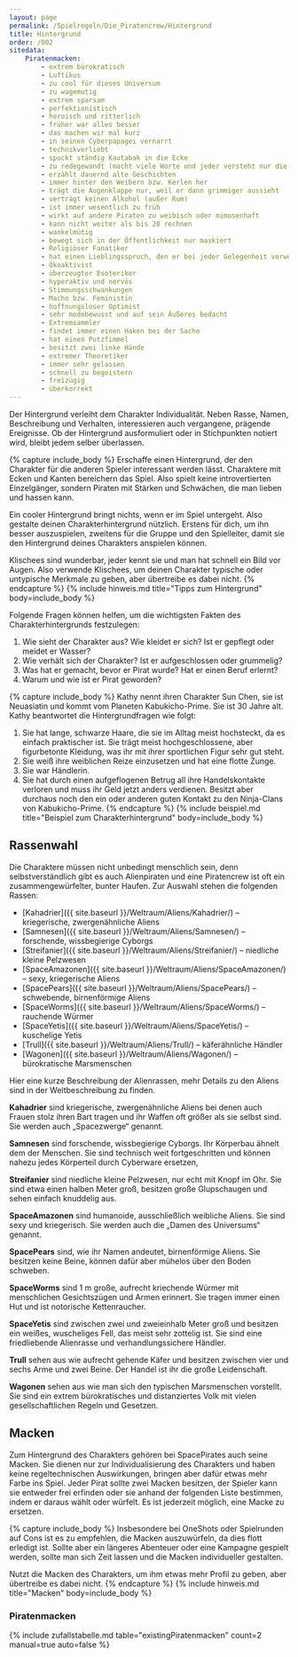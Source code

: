 ```yaml
---
layout: page
permalink: /Spielregeln/Die_Piratencrew/Hintergrund
title: Hintergrund
order: /002
sitedata:
    Piratenmacken:
        - extrem bürokratisch
        - Luftikus
        - zu cool für dieses Universum
        - zu wagemutig
        - extrem sparsam
        - perfektionistisch
        - heroisch und ritterlich
        - früher war alles besser
        - das machen wir mal kurz
        - in seinen Cyberpapagei vernarrt
        - technikverliebt
        - spuckt ständig Kautabak in die Ecke
        - zu redegewandt (macht viele Worte und jeder versteht nur die Hälfte)
        - erzählt dauernd alte Geschichten
        - immer hinter den Weibern bzw. Kerlen her
        - trägt die Augenklappe nur, weil er dann grimmiger aussieht
        - verträgt keinen Alkohol (außer Rum)
        - ist immer wesentlich zu früh
        - wirkt auf andere Piraten zu weibisch oder mimosenhaft
        - kann nicht weiter als bis 20 rechnen
        - wankelmütig
        - bewegt sich in der Öffentlichkeit nur maskiert
        - Religiöser Fanatiker
        - hat einen Lieblingsspruch, den er bei jeder Gelegenheit verwendet
        - Ökoaktivist
        - überzeugter Esoteriker
        - hyperaktiv und nervös
        - Stimmungsschwankungen
        - Macho bzw. Feministin
        - hoffnungsloser Optimist
        - sehr modebewusst und auf sein Äußeres bedacht
        - Extremsammler
        - findet immer einen Haken bei der Sache
        - hat einen Putzfimmel
        - besitzt zwei linke Hände
        - extremer Theoretiker
        - immer sehr gelassen
        - schnell zu begeistern
        - freizügig
        - überkorrekt
---
```


Der Hintergrund verleiht dem Charakter Individualität. Neben Rasse, Namen, Beschreibung und Verhalten, interessieren auch vergangene, prägende Ereignisse. Ob der Hintergrund ausformuliert oder in Stichpunkten notiert wird, bleibt jedem selber überlassen.

{% capture include_body %}
Erschaffe einen Hintergrund, der den Charakter für die anderen Spieler interessant werden lässt. Charaktere mit Ecken und Kanten bereichern das Spiel. Also spielt keine introvertierten Einzelgänger, sondern Piraten mit Stärken und Schwächen, die man lieben und hassen kann.

Ein cooler Hintergrund bringt nichts, wenn er im Spiel untergeht. Also gestalte deinen Charakterhintergrund nützlich. Erstens für dich, um ihn besser auszuspielen, zweitens für die Gruppe und den Spielleiter, damit sie den Hintergrund deines Charakters anspielen können.

Klischees sind wunderbar, jeder kennt sie und man hat schnell ein Bild vor Augen. Also verwende Klischees, um deinen Charakter typische oder untypische Merkmale zu geben, aber übertreibe es dabei nicht.
{% endcapture %}
{% include hinweis.md title="Tipps zum Hintergrund" body=include_body %}

Folgende Fragen können helfen, um die wichtigsten Fakten des Charakterhintergrunds festzulegen:

1. Wie sieht der Charakter aus? Wie kleidet er sich? Ist er gepflegt oder meidet er Wasser?
2. Wie verhält sich der Charakter? Ist er aufgeschlossen oder grummelig?
3. Was hat er gemacht, bevor er Pirat wurde? Hat er einen Beruf erlernt?
4. Warum und wie ist er Pirat geworden?

{% capture include_body %}
Kathy nennt ihren Charakter Sun Chen, sie ist Neuasiatin und kommt vom Planeten Kabukicho-Prime. Sie ist 30 Jahre alt. Kathy beantwortet die Hintergrundfragen wie folgt:

1. Sie hat lange, schwarze Haare, die sie im Alltag meist hochsteckt, da es einfach praktischer ist. Sie trägt meist hochgeschlossene, aber figurbetonte Kleidung, was ihr mit ihrer sportlichen Figur sehr gut steht.
2. Sie weiß ihre weiblichen Reize einzusetzen und hat eine flotte Zunge.
3. Sie war Händlerin.
4. Sie hat durch einen aufgeflogenen Betrug all ihre Handelskontakte verloren und muss ihr Geld jetzt anders verdienen. Besitzt aber durchaus noch den ein oder anderen guten Kontakt zu den Ninja-Clans von Kabukicho-Prime.
{% endcapture %}
{% include beispiel.md title="Beispiel zum Charakterhintergrund" body=include_body %}

## Rassenwahl

Die Charaktere müssen nicht unbedingt menschlich sein, denn selbstverständlich gibt es auch Alienpiraten und eine Piratencrew ist oft ein zusammengewürfelter, bunter Haufen. Zur Auswahl stehen die folgenden Rassen:

- [Kahadrier]({{ site.baseurl }}/Weltraum/Aliens/Kahadrier/) – kriegerische, zwergenähnliche Aliens
- [Samnesen]({{ site.baseurl }}/Weltraum/Aliens/Samnesen/) – forschende, wissbegierige Cyborgs
- [Streifanier]({{ site.baseurl }}/Weltraum/Aliens/Streifanier/) – niedliche kleine Pelzwesen
- [SpaceAmazonen]({{ site.baseurl }}/Weltraum/Aliens/SpaceAmazonen/) – sexy, kriegerische Aliens
- [SpacePears]({{ site.baseurl }}/Weltraum/Aliens/SpacePears/) – schwebende, birnenförmige Aliens
- [SpaceWorms]({{ site.baseurl }}/Weltraum/Aliens/SpaceWorms/) – rauchende Würmer
- [SpaceYetis]({{ site.baseurl }}/Weltraum/Aliens/SpaceYetis/) – kuschelige Yetis
- [Trull]({{ site.baseurl }}/Weltraum/Aliens/Trull/) – käferähnliche Händler
- [Wagonen]({{ site.baseurl }}/Weltraum/Aliens/Wagonen/) – bürokratische Marsmenschen

Hier eine kurze Beschreibung der Alienrassen, mehr Details zu den Aliens sind in der Weltbeschreibung zu finden.

**Kahadrier** sind kriegerische, zwergenähnliche Aliens bei denen auch Frauen stolz ihren Bart tragen und ihr Waffen oft größer als sie selbst sind. Sie werden auch „Spacezwerge“ genannt.

**Samnesen** sind forschende, wissbegierige Cyborgs. Ihr Körperbau ähnelt dem der Menschen. Sie sind technisch weit fortgeschritten und können nahezu jedes Körperteil durch Cyberware ersetzen,

**Streifanier** sind niedliche kleine Pelzwesen, nur echt mit Knopf im Ohr. Sie sind etwa einen halben Meter groß, besitzen große Glupschaugen und sehen einfach knuddelig aus.

**SpaceAmazonen** sind humanoide, ausschließlich weibliche Aliens. Sie sind sexy und kriegerisch. Sie werden auch die „Damen des Universums“ genannt.

**SpacePears** sind, wie ihr Namen andeutet, birnenförmige Aliens. Sie besitzen keine Beine, können dafür aber mühelos über den Boden schweben.

**SpaceWorms** sind 1 m große, aufrecht kriechende Würmer mit menschlichen Gesichtszügen und Armen erinnert. Sie tragen immer einen Hut und ist notorische Kettenraucher.

**SpaceYetis** sind zwischen zwei und zweieinhalb Meter groß und besitzen ein weißes, wuscheliges Fell, das meist sehr zottelig ist. Sie sind eine friedliebende Alienrasse und verhandlungssichere Händler.

**Trull** sehen aus wie aufrecht gehende Käfer und besitzen zwischen vier und sechs Arme und zwei Beine. Der Handel ist ihr die große Leidenschaft.

**Wagonen** sehen aus wie man sich den typischen Marsmenschen vorstellt. Sie sind ein extrem bürokratisches und distanziertes Volk mit vielen gesellschaftlichen Regeln und Gesetzen.

## Macken

Zum Hintergrund des Charakters gehören bei SpacePirates auch seine Macken. Sie dienen nur zur Individualisierung des Charakters und haben keine regeltechnischen Auswirkungen, bringen aber dafür etwas mehr Farbe ins Spiel. Jeder Pirat sollte zwei Macken besitzen, der Spieler kann sie entweder frei erfinden oder sie anhand der folgenden Liste bestimmen, indem er daraus wählt oder würfelt. Es ist jederzeit möglich, eine Macke zu ersetzen.

{% capture include_body %}
Insbesondere bei OneShots oder Spielrunden auf Cons ist es zu empfehlen, die Macken auszuwürfeln, da dies flott erledigt ist. Sollte aber ein längeres Abenteuer oder eine Kampagne gespielt werden, sollte man sich Zeit lassen und die Macken individueller gestalten.

Nutzt die Macken des Charakters, um ihm etwas mehr Profil zu geben, aber übertreibe es dabei nicht.
{% endcapture %}
{% include hinweis.md title="Macken" body=include_body %}

### Piratenmacken

{% include zufallstabelle.md table="existingPiratenmacken" count=2 manual=true auto=false %}
